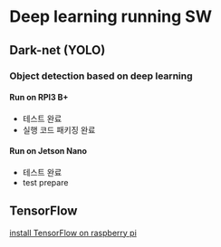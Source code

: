 
# Deep learning running SW

## Dark-net (YOLO)
### Object detection based on deep learning
#### Run on RPI3 B+
- 테스트 완료
- 실행 코드 패키징 완료
#### Run on Jetson Nano
- 테스트 완료
- test prepare

## TensorFlow

[install TensorFlow on raspberry pi](https://www.tensorflow.org/install/install_raspbian)
